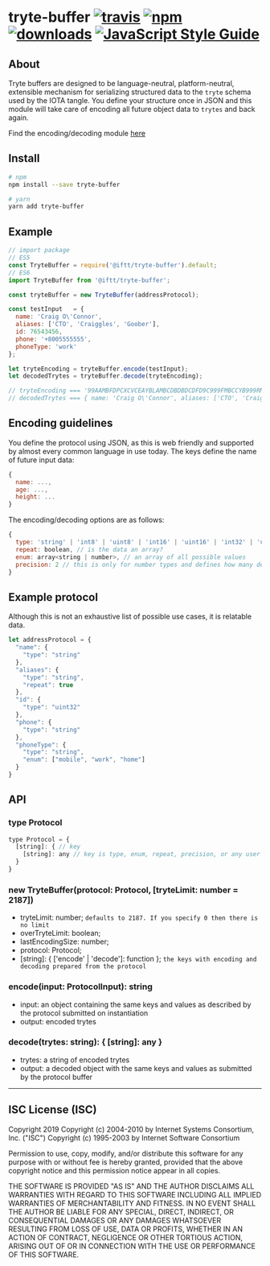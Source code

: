 # tryte-buffer [![travis][travis-image]][travis-url] [![npm][npm-image]][npm-url] [![downloads][downloads-image]][downloads-url] [![JavaScript Style Guide](https://img.shields.io/badge/code_style-standard-brightgreen.svg)](https://standardjs.com)

[travis-image]: https://travis-ci.org/iftt/tryte-buffer.svg?branch=master
[travis-url]: https://travis-ci.org/iftt/tryte-buffer
[npm-image]: https://img.shields.io/npm/v/@iftt/tryte-buffer.svg
[npm-url]: https://npmjs.org/package/@iftt/tryte-buffer
[downloads-image]: https://img.shields.io/npm/dm/@iftt/tryte-buffer.svg
[downloads-url]: https://www.npmjs.com/package/@iftt/tryte-buffer

## About
Tryte buffers are designed to be language-neutral, platform-neutral, extensible mechanism for serializing structured data to the `tryte` schema used by the IOTA tangle. You define your structure once in JSON and this module will take care of encoding all future object data to `trytes` and back again.

Find the encoding/decoding module [here](https://github.com/iftt/tryte-encode-decode)

## Install
```sh
# npm
npm install --save tryte-buffer

# yarn
yarn add tryte-buffer
```

## Example
```js
// import package
// ES5
const TryteBuffer = require('@iftt/tryte-buffer').default;
// ES6
import TryteBuffer from '@iftt/tryte-buffer';

const tryteBuffer = new TryteBuffer(addressProtocol);

const testInput   = {
  name: 'Craig O\'Connor',
  aliases: ['CTO', 'Craiggles', 'Goober'],
  id: 76543456,
  phone: '+8005555555',
  phoneType: 'work'
};

let tryteEncoding = tryteBuffer.encode(testInput);
let decodedTrytes = tryteBuffer.decode(tryteEncoding);

// tryteEncoding === '99AAMBFDPCXCVCEAYBLAMBCDBDBDCDFD9C999FMBCCYB999RMBFDPCXCVCVC9DTCGD999LQBCDCDQCTCFD9EI9UWV999XPAVAXAXA9BWAZAZAYAVAYABB9A'
// decodedTrytes === { name: 'Craig O\'Connor', aliases: ['CTO', 'Craiggles', 'Goober'], id: 76543456, phone: '+8005555555', phoneType: 'work' }
```

## Encoding guidelines
You define the protocol using JSON, as this is web friendly and supported by almost every common language in use today. The keys define the name of future input data:
```js
{
  name: ...,
  age: ...,
  height: ...
}
```
The encoding/decoding options are as follows:
```js
{
  type: 'string' | 'int8' | 'uint8' | 'int16' | 'uint16' | 'int32' | 'uint32' | 'bool' | 'date',
  repeat: boolean, // is the data an array?
  enum: array<string | number>, // an array of all possible values
  precision: 2 // this is only for number types and defines how many decimal places you want to keep
}
```

## Example protocol
Although this is not an exhaustive list of possible use cases, it is relatable data.
```js
let addressProtocol = {
  "name": {
    "type": "string"
  },
  "aliases": {
    "type": "string",
    "repeat": true
  },
  "id": {
    "type": "uint32"
  },
  "phone": {
    "type": "string"
  },
  "phoneType": {
    "type": "string",
    "enum": ["mobile", "work", "home"]
  }
}
```

## API

### type Protocol
```js
type Protocol = {
  [string]: { // key
    [string]: any // key is type, enum, repeat, precision, or any user defined variables
  }
}
```

### new TryteBuffer(protocol: Protocol, [tryteLimit: number = 2187])
* tryteLimit: number; `defaults to 2187. If you specify 0 then there is no limit`
* overTryteLimit: boolean;
* lastEncodingSize: number;
* protocol: Protocol;
* [string]: { ['encode' | 'decode']: function }; `the keys with encoding and decoding prepared from the protocol`

### encode(input: ProtocolInput): string
* input: an object containing the same keys and values as described by the protocol submitted on instantiation
* output: encoded trytes

### decode(trytes: string): { [string]: any }
* trytes: a string of encoded trytes
* output: a decoded object with the same keys and values as submitted by the protocol buffer

---

## ISC License (ISC)

Copyright 2019 <IFTT>
Copyright (c) 2004-2010 by Internet Systems Consortium, Inc. ("ISC")
Copyright (c) 1995-2003 by Internet Software Consortium


Permission to use, copy, modify, and/or distribute this software for any purpose with or without fee is hereby granted, provided that the above copyright notice and this permission notice appear in all copies.

THE SOFTWARE IS PROVIDED "AS IS" AND THE AUTHOR DISCLAIMS ALL WARRANTIES WITH REGARD TO THIS SOFTWARE INCLUDING ALL IMPLIED WARRANTIES OF MERCHANTABILITY AND FITNESS. IN NO EVENT SHALL THE AUTHOR BE LIABLE FOR ANY SPECIAL, DIRECT, INDIRECT, OR CONSEQUENTIAL DAMAGES OR ANY DAMAGES WHATSOEVER RESULTING FROM LOSS OF USE, DATA OR PROFITS, WHETHER IN AN ACTION OF CONTRACT, NEGLIGENCE OR OTHER TORTIOUS ACTION, ARISING OUT OF OR IN CONNECTION WITH THE USE OR PERFORMANCE OF THIS SOFTWARE.

